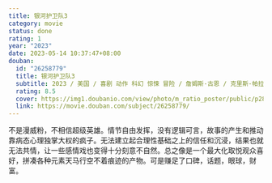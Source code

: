 ```yaml
---
title: 银河护卫队3
category: movie
status: done
rating: 1
year: "2023"
date: 2023-05-14 10:37:47+08:00
douban:
  id: "26258779"
  title: 银河护卫队3
  subtitle: 2023 / 美国 / 喜剧 动作 科幻 惊悚 冒险 / 詹姆斯·古恩 / 克里斯·帕拉特 佐伊·索尔达娜
  rating: 8.5
  cover: https://img1.doubanio.com/view/photo/m_ratio_poster/public/p2889358680.jpg
  link: https://movie.douban.com/subject/26258779/
---
```


不是漫威粉，不相信超级英雄。情节自由发挥，没有逻辑可言，故事的产生和推动靠病态心理独掌大权的疯子。无法建立起合理性基础之上的信任和沉浸，结果也就无法共情，让一些感情戏也变得十分刻意不自然。总之像是一个最大化取悦观众喜好，拼凑各种元素天马行空不着痕迹的产物。可是赚足了口碑，话题，眼球，财富。
